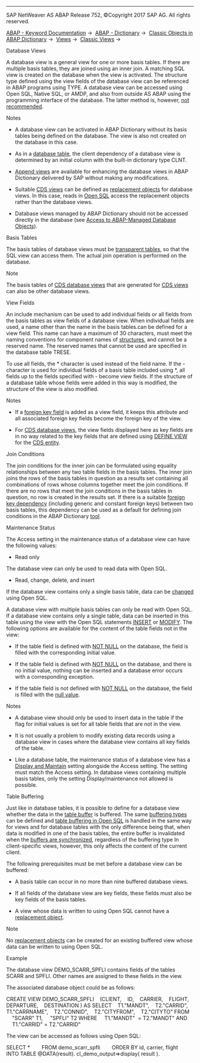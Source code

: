   

* * *

SAP NetWeaver AS ABAP Release 752, ©Copyright 2017 SAP AG. All rights reserved.

[ABAP - Keyword Documentation](javascript:call_link\('abenabap.htm'\)) →  [ABAP - Dictionary](javascript:call_link\('abenabap_dictionary.htm'\)) →  [Classic Objects in ABAP Dictionary](javascript:call_link\('abenddic_classical_objects.htm'\)) →  [Views](javascript:call_link\('abenddic_views.htm'\)) →  [Classic Views](javascript:call_link\('abenddic_classical_views.htm'\)) → 

Database Views

A database view is a general view for one or more basis tables. If there are multiple basis tables, they are joined using an inner join. A matching SQL view is created on the database when the view is activated. The structure type defined using the view fields of the database view can be referenced in ABAP programs using TYPE. A database view can be accessed using Open SQL, Native SQL, or AMDP, and also from outside AS ABAP using the programming interface of the database. The latter method is, however, [not recommended](javascript:call_link\('abendatabase_access_recomm.htm'\)).

Notes

-   A database view can be activated in ABAP Dictionary without its basis tables being defined on the database. The view is also not created on the database in this case.

-   As in a [database table](javascript:call_link\('abenddic_database_tables_client.htm'\)), the client dependency of a database view is determined by an initial column with the built-in dictionary type CLNT.

-   [Append views](javascript:call_link\('abenddic_append_views.htm'\)) are available for enhancing the database views in ABAP Dictionary delivered by SAP without making any modifications.

-   Suitable [CDS views](javascript:call_link\('abencds_view_glosry.htm'\) "Glossary Entry") can be defined as [replacement objects](javascript:call_link\('abenddic_replacement_objects.htm'\)) for database views. In this case, reads in [Open SQL](javascript:call_link\('abenopen_sql_glosry.htm'\) "Glossary Entry") access the replacement objects rather than the database views.

-   Database views managed by ABAP Dictionary should not be accessed directly in the database (see [Access to ABAP-Managed Database Objects](javascript:call_link\('abendatabase_access_recomm.htm'\))).

Basis Tables

The basis tables of database views must be [transparent tables](javascript:call_link\('abentransparent_table_glosry.htm'\) "Glossary Entry"), so that the SQL view can access them. The actual join operation is performed on the database.

Note

The basis tables of [CDS database views](javascript:call_link\('abencds_database_view_glosry.htm'\) "Glossary Entry") that are generated for [CDS views](javascript:call_link\('abencds_view_glosry.htm'\) "Glossary Entry") can also be other database views.

View Fields

An include mechanism can be used to add individual fields or all fields from the basis tables as view fields of a database view. When individual fields are used, a name other than the name in the basis tables.can be defined for a view field. This name can have a maximum of 30 characters, must meet the naming conventions for component names of [structures](javascript:call_link\('abenddic_structures.htm'\)), and cannot be a reserved name. The reserved names that cannot be used are specified in the database table TRESE.

To use all fields, the \* character is used instead of the field name. If the \- character is used for individual fields of a basis table included using \*, all fields up to the fields specified with \- become view fields. If the structure of a database table whose fields were added in this way is modified, the structure of the view is also modified.

Notes

-   If a [foreign key field](javascript:call_link\('abenforeign_key_field_glosry.htm'\) "Glossary Entry") is added as a view field, it keeps this attribute and all associated foreign key fields become the foreign key of the view.

-   For [CDS database views](javascript:call_link\('abencds_database_view_glosry.htm'\) "Glossary Entry"), the view fields displayed here as key fields are in no way related to the key fields that are defined using [DEFINE VIEW](javascript:call_link\('abencds_f1_define_view.htm'\)) for the [CDS entity](javascript:call_link\('abencds_entity_glosry.htm'\) "Glossary Entry").

Join Conditions

The join conditions for the inner join can be formulated using equality relationships between any two table fields in the basis tables. The inner join joins the rows of the basis tables in question as a results set containing all combinations of rows whose columns together meet the join conditions. If there are no rows that meet the join conditions in the basis tables in question, no row is created in the results set. If there is a suitable [foreign key dependency](javascript:call_link\('abenddic_database_tables_forkeyrel.htm'\)) (including generic and constant foreign keys) between two basis tables, this dependency can be used as a default for defining join conditions in the ABAP Dictionary [tool](javascript:call_link\('abenddic_tools.htm'\)).

Maintenance Status

The Access setting in the maintenance status of a database view can have the following values:

-   Read only

The database view can only be used to read data with Open SQL.

-   Read, change, delete, and insert

If the database view contains only a single basis table, data can be [changed](javascript:call_link\('abenopen_sql_writing.htm'\)) using Open SQL.

A database view with multiple basis tables can only be read with Open SQL. If a database view contains only a single table, data can be inserted in this table using the view with the Open SQL statements [INSERT](javascript:call_link\('abapinsert_dbtab.htm'\)) or [MODIFY](javascript:call_link\('abapinsert_dbtab.htm'\)). The following options are available for the content of the table fields not in the view:

-   If the table field is defined with [NOT NULL](javascript:call_link\('abenddic_database_tables_init.htm'\)) on the database, the field is filled with the corresponding initial value.

-   If the table field is defined with [NOT NULL](javascript:call_link\('abenddic_database_tables_init.htm'\)) on the database, and there is no initial value, nothing can be inserted and a database error occurs with a corresponding exception.

-   If the table field is not defined with [NOT NULL](javascript:call_link\('abenddic_database_tables_init.htm'\)) on the database, the field is filled with the [null value](javascript:call_link\('abennull_value_glosry.htm'\) "Glossary Entry").

Notes

-   A database view should only be used to insert data in the table if the flag for initial values is set for all table fields that are not in the view.

-   It is not usually a problem to modify existing data records using a database view in cases where the database view contains all key fields of the table.

-   Like a database table, the maintenance status of a database view has a [Display and Maintain](javascript:call_link\('abenddic_database_tables_maint.htm'\)) setting alongside the Access setting. The setting must match the Access setting. In database views containing multiple basis tables, only the setting Display/maintenance not allowed is possible.

Table Buffering

Just like in database tables, it is possible to define for a database view whether the data in the [table buffer](javascript:call_link\('abentable_buffer_glosry.htm'\) "Glossary Entry") is buffered. The same [buffering types](javascript:call_link\('abenddic_database_tables_buffer.htm'\)) can be defined and [table buffering in Open SQL](javascript:call_link\('abensap_puffering.htm'\)) is handled in the same way for views and for database tables with the only difference being that, when data is modified in one of the basis tables, the entire buffer is invalidated when the [buffers are synchronized](javascript:call_link\('abenbuffer_synchro.htm'\)), regardless of the buffering type In client-specific views, however, this only affects the content of the current client.

The following prerequisites must be met before a database view can be buffered:

-   A basis table can occur in no more than nine buffered database views.

-   If all fields of the database view are key fields, these fields must also be key fields of the basis tables.

-   A view whose data is written to using Open SQL cannot have a [replacement object](javascript:call_link\('abenddic_replacement_objects.htm'\)).

Note

No [replacement objects](javascript:call_link\('abenddic_replacement_objects.htm'\)) can be created for an existing buffered view whose data can be written to using Open SQL.

Example

The database view DEMO\_SCARR\_SPFLI contains fields of the tables SCARR and SPFLI. Other names are assigned to these fields in the view.

The associated database object could be as follows:

CREATE VIEW DEMO\_SCARR\_SPFLI
   (CLIENT,
   ID,
   CARRIER,
   FLIGHT,
   DEPARTURE,
   DESTINATION )
AS SELECT
   T1."MANDT",
   T2."CARRID",
   T1."CARRNAME",
   T2."CONNID",
   T2."CITYFROM",
   T2."CITYTO"
FROM
    "SCARR" T1,
    "SPFLI" T2
WHERE
    T1."MANDT"  = T2."MANDT" AND
    T1."CARRID" = T2."CARRID"

The view can be accessed as follows using Open SQL:

SELECT \*
       FROM demo\_scarr\_spfli
       ORDER BY id, carrier, flight
       INTO TABLE @DATA(result).
cl\_demo\_output=>display( result ).
